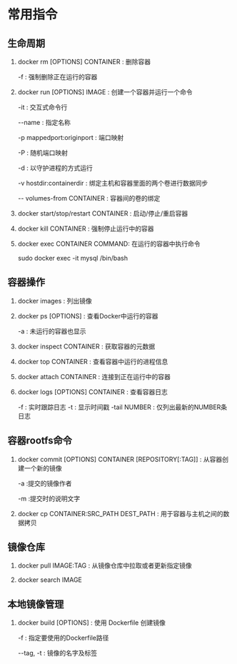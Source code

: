 # 常用指令

## 生命周期

1. docker rm \[OPTIONS\] CONTAINER : 删除容器
    
    -f : 强制删除正在运行的容器

2. docker run \[OPTIONS\] IMAGE : 创建一个容器并运行一个命令
    
    -it : 交互式命令行

    --name : 指定名称

    -p mappedport:originport : 端口映射

    -P : 随机端口映射

    -d : 以守护进程的方式运行

    -v hostdir:containerdir : 绑定主机和容器里面的两个卷进行数据同步

    -- volumes-from CONTAINER : 容器间的卷的绑定

3. docker start/stop/restart CONTAINER : 启动/停止/重启容器

4. docker kill CONTAINER : 强制停止运行中的容器

5. docker exec CONTAINER COMMAND: 在运行的容器中执行命令

    sudo docker exec -it mysql /bin/bash

## 容器操作

1. docker images : 列出镜像

2. docker ps \[OPTIONS\] : 查看Docker中运行的容器
    
    -a : 未运行的容器也显示

3. docker inspect CONTAINER : 获取容器的元数据

4. docker top CONTAINER : 查看容器中运行的进程信息

5. docker attach CONTAINER : 连接到正在运行中的容器

6. docker logs \[OPTIONS\] CONTAINER : 查看容器日志

    -f : 实时跟踪日志
    -t : 显示时间戳
    -tail NUMBER : 仅列出最新的NUMBER条日志

## 容器rootfs命令

1. docker commit \[OPTIONS\] CONTAINER \[REPOSITORY\[:TAG\]\] : 从容器创建一个新的镜像

    -a :提交的镜像作者

    -m :提交时的说明文字

2. docker cp CONTAINER:SRC_PATH DEST_PATH : 用于容器与主机之间的数据拷贝

## 镜像仓库

1. docker pull IMAGE:TAG : 从镜像仓库中拉取或者更新指定镜像

2. docker search IMAGE

## 本地镜像管理

1. docker build \[OPTIONS\] : 使用 Dockerfile 创建镜像

    -f : 指定要使用的Dockerfile路径

    --tag, -t : 镜像的名字及标签
